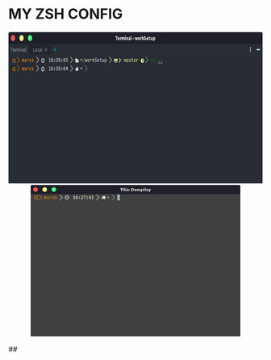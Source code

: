 # MY ZSH CONFIG
<p align="center">
  <img height="300" src="https://github.com/mtytula/workSetup/blob/master/pictures/phpstorm_terminal.png">
  <img height="300" src="https://github.com/mtytula/workSetup/blob/master/pictures/tilix_terminal.png">
</p>
##
